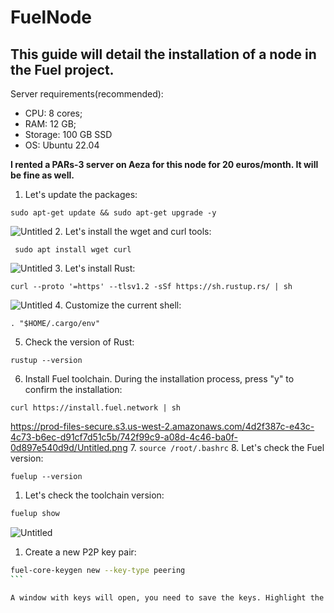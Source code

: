 # FuelNode

## This guide will detail the installation of a node in the Fuel project.

Server requirements(recommended):

- CPU: 8 cores;
- RAM: 12 GB;
- Storage: 100 GB SSD
- OS: Ubuntu 22.04

**I rented a PARs-3 server on Aeza for this node for 20 euros/month. It will be fine as well.**
1. Let's update the packages:

  ```
  sudo apt-get update && sudo apt-get upgrade -y
  ```
![Untitled](https://prod-files-secure.s3.us-west-2.amazonaws.com/4d2f387c-e43c-4c73-b6ec-d91cf7d51c5b/40b76799-44c4-4e24-bcd2-0a2737ca8e9a/Untitled.png)
2. Let's install the wget and curl tools:

  ```
   sudo apt install wget curl
  ```

![Untitled](https://prod-files-secure.s3.us-west-2.amazonaws.com/4d2f387c-e43c-4c73-b6ec-d91cf7d51c5b/fff82639-5069-4ac0-8cdb-a09d07835f83/Untitled.png)
3. Let's install Rust:

  ```
  curl --proto '=https' --tlsv1.2 -sSf https://sh.rustup.rs/ | sh
  ```

![Untitled](https://prod-files-secure.s3.us-west-2.amazonaws.com/4d2f387c-e43c-4c73-b6ec-d91cf7d51c5b/74371a41-c692-43cf-98f5-485d298b654f/Untitled.png)
4. Customize the current shell:

  ```
  . "$HOME/.cargo/env"
  ```

5. Check the version of Rust:

  ```
  rustup --version
  ```

6. Install Fuel toolchain. During the installation process, press "y" to confirm the installation:

  ```
  curl https://install.fuel.network | sh
  ```
https://prod-files-secure.s3.us-west-2.amazonaws.com/4d2f387c-e43c-4c73-b6ec-d91cf7d51c5b/742f99c9-a08d-4c46-ba0f-0d897e540d9d/Untitled.png
7. ``source /root/.bashrc``
8. Let's check the Fuel version:
  ```
  fuelup --version
  ```
1. Let's check the toolchain version:

```bash
fuelup show
```

![Untitled](https://prod-files-secure.s3.us-west-2.amazonaws.com/4d2f387c-e43c-4c73-b6ec-d91cf7d51c5b/ffa940e8-fd2e-477c-afe8-6c59064e5f7e/Untitled.png)

1. Create a new P2P key pair:

````bash
fuel-core-keygen new --key-type peering
```

A window with keys will open, you need to save the keys. Highlight the entire contents of the opened window, copy it via CTRL+C and transfer it to notepad. The previously opened window will close.
